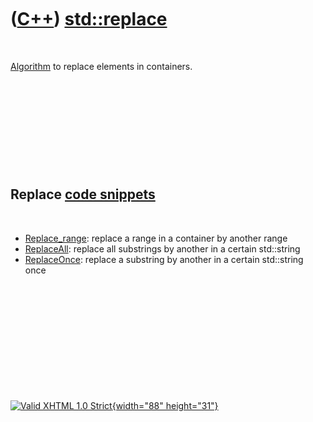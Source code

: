 



 

 

 

 

 

([C++](Cpp.htm)) [std::replace](CppReplace.htm)
===============================================

 

[Algorithm](CppAlgorithm.htm) to replace elements in containers.

 

 

 

 

 

Replace [code snippets](CppCodeSnippets.htm)
--------------------------------------------

 

-   [Replace\_range](CppReplace_range.htm): replace a range in a
    container by another range
-   [ReplaceAll](CppReplaceAll.htm): replace all substrings by another
    in a certain std::string
-   [ReplaceOnce](CppReplaceOnce.htm): replace a substring by another in
    a certain std::string once

 

 

 

 

 





 

[![Valid XHTML 1.0 Strict](valid-xhtml10.png){width="88"
height="31"}](http://validator.w3.org/check?uri=referer)
